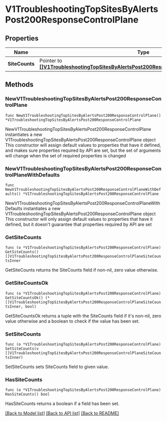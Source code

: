 # V1TroubleshootingTopSitesByAlertsPost200ResponseControlPlane

## Properties

Name | Type | Description | Notes
------------ | ------------- | ------------- | -------------
**SiteCounts** | Pointer to [**[]V1TroubleshootingTopSitesByAlertsPost200ResponseControlPlaneSiteCountsInner**](V1TroubleshootingTopSitesByAlertsPost200ResponseControlPlaneSiteCountsInner.md) |  | [optional] 

## Methods

### NewV1TroubleshootingTopSitesByAlertsPost200ResponseControlPlane

`func NewV1TroubleshootingTopSitesByAlertsPost200ResponseControlPlane() *V1TroubleshootingTopSitesByAlertsPost200ResponseControlPlane`

NewV1TroubleshootingTopSitesByAlertsPost200ResponseControlPlane instantiates a new V1TroubleshootingTopSitesByAlertsPost200ResponseControlPlane object
This constructor will assign default values to properties that have it defined,
and makes sure properties required by API are set, but the set of arguments
will change when the set of required properties is changed

### NewV1TroubleshootingTopSitesByAlertsPost200ResponseControlPlaneWithDefaults

`func NewV1TroubleshootingTopSitesByAlertsPost200ResponseControlPlaneWithDefaults() *V1TroubleshootingTopSitesByAlertsPost200ResponseControlPlane`

NewV1TroubleshootingTopSitesByAlertsPost200ResponseControlPlaneWithDefaults instantiates a new V1TroubleshootingTopSitesByAlertsPost200ResponseControlPlane object
This constructor will only assign default values to properties that have it defined,
but it doesn't guarantee that properties required by API are set

### GetSiteCounts

`func (o *V1TroubleshootingTopSitesByAlertsPost200ResponseControlPlane) GetSiteCounts() []V1TroubleshootingTopSitesByAlertsPost200ResponseControlPlaneSiteCountsInner`

GetSiteCounts returns the SiteCounts field if non-nil, zero value otherwise.

### GetSiteCountsOk

`func (o *V1TroubleshootingTopSitesByAlertsPost200ResponseControlPlane) GetSiteCountsOk() (*[]V1TroubleshootingTopSitesByAlertsPost200ResponseControlPlaneSiteCountsInner, bool)`

GetSiteCountsOk returns a tuple with the SiteCounts field if it's non-nil, zero value otherwise
and a boolean to check if the value has been set.

### SetSiteCounts

`func (o *V1TroubleshootingTopSitesByAlertsPost200ResponseControlPlane) SetSiteCounts(v []V1TroubleshootingTopSitesByAlertsPost200ResponseControlPlaneSiteCountsInner)`

SetSiteCounts sets SiteCounts field to given value.

### HasSiteCounts

`func (o *V1TroubleshootingTopSitesByAlertsPost200ResponseControlPlane) HasSiteCounts() bool`

HasSiteCounts returns a boolean if a field has been set.


[[Back to Model list]](../README.md#documentation-for-models) [[Back to API list]](../README.md#documentation-for-api-endpoints) [[Back to README]](../README.md)


